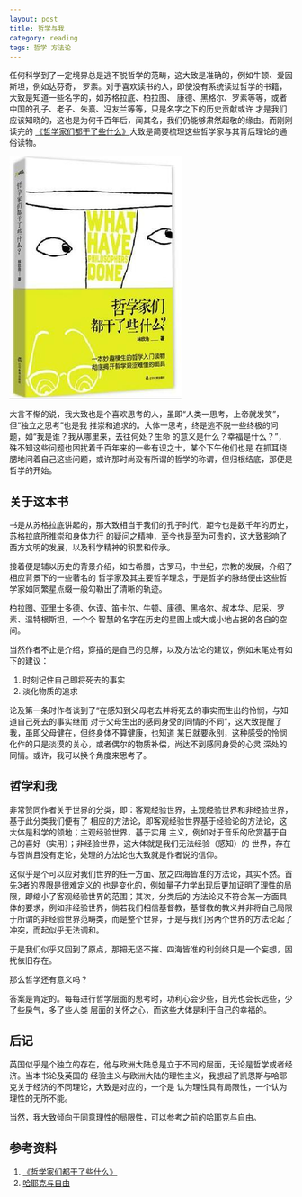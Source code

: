 ```yaml
---
layout: post
title: 哲学与我
category: reading
tags: 哲学 方法论 
---
```


任何科学到了一定境界总是逃不脱哲学的范畴，这大致是准确的，例如牛顿、爱因斯坦，例如达芬奇，
罗素。对于喜欢读书的人，即使没有系统读过哲学的书籍，大致是知道一些名字的，如苏格拉底、柏拉图、
康德、黑格尔、罗素等等，或者中国的孔子、老子、朱熹、冯友兰等等，只是名字之下的历史贡献或许
才是我们应该知晓的，这也是为何千百年后，闻其名，我们仍能够肃然起敬的缘由。而刚刚读完的
[《哲学家们都干了些什么》][《哲学家们都干了些什么》]大致是简要梳理这些哲学家与其背后理论的通俗读物。

![philosophy](/assets/images/zhexue.jpg)

大言不惭的说，我大致也是个喜欢思考的人，虽即“人类一思考，上帝就发笑”，但“独立之思考”也是我
推崇和追求的。大体一思考，终是逃不脱一些终极的问题，如“我是谁？我从哪里来，去往何处？生命
的意义是什么？幸福是什么？”，殊不知这些问题也困扰着千百年来的一些有识之士，某个下午他们也是
在抓耳挠腮地问着自己这些问题，或许那时尚没有所谓的哲学的称谓，但归根结底，那便是哲学的开始。

## 关于这本书

书是从苏格拉底讲起的，那大致相当于我们的孔子时代，距今也是数千年的历史，苏格拉底所推崇和身体力行
的疑问之精神，至今也是至为可贵的，这大致影响了西方文明的发展，以及科学精神的积累和传承。

接着便是辅以历史的背景介绍，如古希腊，古罗马，中世纪，宗教的发展，介绍了相应背景下的一些著名的
哲学家及其主要哲学理念，于是哲学的脉络便由这些哲学家如同繁星点缀一般勾勒出了清晰的轨迹。

柏拉图、亚里士多德、休谟、笛卡尔、牛顿、康德、黑格尔、叔本华、尼采、罗素、温特根斯坦，一个个
智慧的名字在历史的星图上或大或小地占据的各自的空间。

当然作者不止是介绍，穿插的是自己的见解，以及方法论的建议，例如末尾处有如下的建议：

1. 时刻记住自己即将死去的事实
2. 淡化物质的追求

论及第一条时作者谈到了“在感知到父母老去并将死去的事实而生出的怜悯，与知道自己死去的事实继而
对于父母生出的感同身受的同情的不同”，这大致提醒了我，虽即父母健在，但终身体不算健康，也知道
某日就要永别，这种感受的怜悯化作的只是淡漠的关心，或者偶尔的物质补偿，尚达不到感同身受的心灵
深处的同情。或许，我可以换个角度来思考了。

## 哲学和我

非常赞同作者关于世界的分类，即：客观经验世界，主观经验世界和非经验世界，基于此分类我们便有了
相应的方法论，即客观经验世界基于经验论的方法论，这大体是科学的领地；主观经验世界，基于实用
主义，例如对于音乐的欣赏基于自己的喜好（实用）；非经验世界，这大体就是我们无法经验（感知）的
世界，存在与否尚且没有定论，处理的方法论也大致就是作者说的信仰。

这似乎是个可以应对我们世界的任一方面、放之四海皆准的方法论，其实不然。首先3者的界限是很难定义的
也是变化的，例如量子力学出现后更加证明了理性的局限，即缩小了客观经验世界的范围；其次，分类后的
方法论又不符合某一方面具体的要求，例如非经验世界，倘若我们相信基督教，基督教的教义并非将自己局限
于所谓的非经验世界范畴类，而是整个世界，于是与我们另两个世界的方法论起了冲突，而起似乎无法调和。

于是我们似乎又回到了原点，那把无坚不摧、四海皆准的利剑终只是一个妄想，困扰依旧存在。

那么哲学还有意义吗？

答案是肯定的。每每进行哲学层面的思考时，功利心会少些，目光也会长远些，少了些戾气，多了些人类
层面的关怀之心，而这些大体是利于自己的幸福的。


## 后记

英国似乎是个独立的存在，他与欧洲大陆总是立于不同的层面，无论是哲学或者经济。当本书论及英国的
经验主义与欧洲大陆的理性主义，我想起了凯恩斯与哈耶克关于经济的不同理论，大致是对应的，一个是
认为理性具有局限性，一个认为理性的无所不能。

当然，我大致倾向于同意理性的局限性，可以参考之前的[哈耶克与自由][哈耶克与自由]。


## 参考资料
1. [《哲学家们都干了些什么》][《哲学家们都干了些什么》]
2. [哈耶克与自由][哈耶克与自由]


[《哲学家们都干了些什么》]: http://book.douban.com/subject/6425061/
[哈耶克与自由]: http://towerjoo.github.io/blog/2013/10/15/hayeke-and-freedom

